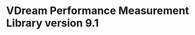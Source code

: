 VDream Performance Measurement Library version 9.1
==================================================
